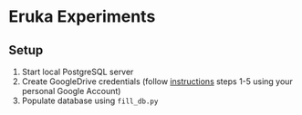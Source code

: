 # Eruka Experiments

## Setup

1. Start local PostgreSQL server
2. Create GoogleDrive credentials (follow [instructions](https://pythonhosted.org/PyDrive/quickstart.html) steps 1-5 using your personal Google Account)
3. Populate database using `fill_db.py`